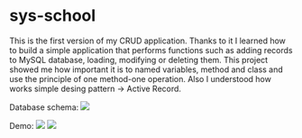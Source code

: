 # sys-school

This is the first version of my CRUD application. Thanks to it I learned how to build a simple application that performs functions such as adding records to MySQL database, loading, modifying or deleting them. This project showed me how important it is to named variables, method and class and use the principle of one method-one operation.
Also I understood how works simple desing pattern -> Active Record.

Database schema:
![](/home/js/eclipse-workspace/School/sys-school/img/3.jpg)

Demo:
![](/home/js/eclipse-workspace/School/sys-school/img/1)
![](/home/js/eclipse-workspace/School/sys-school/img/2)

